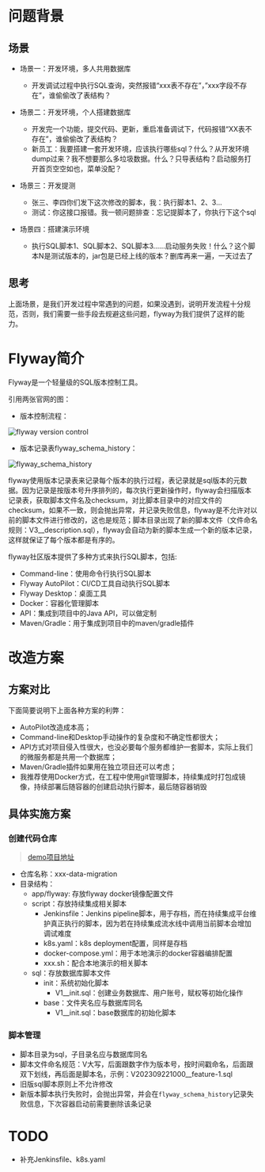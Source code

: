 # 问题背景

## 场景

- 场景一：开发环境，多人共用数据库
  - 开发调试过程中执行SQL查询，突然报错“xxx表不存在”，”xxx字段不存在”，谁偷偷改了表结构？

- 场景二：开发环境，个人搭建数据库
  - 开发完一个功能，提交代码、更新，重启准备调试下，代码报错“XX表不存在”，谁偷偷改了表结构？
  - 新员工：我要搭建一套开发环境，应该执行哪些sql？什么？从开发环境dump过来？我不想要那么多垃圾数据。什么？只导表结构？启动服务打开首页空空如也，菜单没配？

- 场景三：开发提测
  - 张三、李四你们发下这次修改的脚本，我：执行脚本1、2、3...
  - 测试：你这接口报错。我一顿问题排查：忘记提脚本了，你执行下这个sql
  
- 场景四：搭建演示环境
  - 执行SQL脚本1、SQL脚本2、SQL脚本3……启动服务失败！什么？这个脚本N是测试版本的，jar包是已经上线的版本？删库再来一遍，一天过去了

## 思考

上面场景，是我们开发过程中常遇到的问题，如果没遇到，说明开发流程十分规范，否则，我们需要一些手段去规避这些问题，flyway为我们提供了这样的能力。

# Flyway简介

Flyway是一个轻量级的SQL版本控制工具。

引用两张官网的图：

- 版本控制流程：

![flyway version control](https://documentation.red-gate.com/fd/files/183306238/183306334/1/1668097721120/Migration-1-2.png)

- 版本记录表flyway_schema_history：

![flyway_schema_history](https://documentation.red-gate.com/fd/files/184127223/205225997/1/1683034468020/image2023-5-2_14-34-27.png)

flyway使用版本记录表来记录每个版本的执行过程，表记录就是sql版本的元数据。因为记录是按版本号升序排列的，每次执行更新操作时，flyway会扫描版本记录表，获取脚本文件名及checksum，对比脚本目录中的对应文件的checksum，如果不一致，则会抛出异常，并记录失败信息，flyway是不允许对以前的脚本文件进行修改的，这也是规范；脚本目录出现了新的脚本文件（文件命名规则：V3__description.sql），flyway会自动为新的脚本生成一个新的版本记录，这样就保证了每个版本都是有序的。

flyway社区版本提供了多种方式来执行SQL脚本，包括:
- Command-line：使用命令行执行SQL脚本
- Flyway AutoPilot：CI/CD工具自动执行SQL脚本
- Flyway Desktop：桌面工具
- Docker：容器化管理脚本
- API：集成到项目中的Java API，可以做定制
- Maven/Gradle：用于集成到项目中的maven/gradle插件

# 改造方案

## 方案对比

下面简要说明下上面各种方案的利弊：
- AutoPilot改造成本高；
- Command-line和Desktop手动操作的复杂度和不确定性都很大；
- API方式对项目侵入性很大，也没必要每个服务都维护一套脚本，实际上我们的微服务都是共用一个数据库；
- Maven/Gradle插件如果用在独立项目还可以考虑；
- 我推荐使用Docker方式，在工程中使用git管理脚本，持续集成时打包成镜像，持续部署后随容器的创建启动执行脚本，最后随容器销毁

## 具体实施方案

### 创建代码仓库

> [demo项目地址](https://github.com/JunlinHe/data-migration.git)

- 仓库名称：xxx-data-migration
- 目录结构：
  - app/flyway: 存放flyway docker镜像配置文件
  - script：存放持续集成相关脚本
    - Jenkinsfile：Jenkins pipeline脚本，用于存档，而在持续集成平台维护真正执行的脚本，因为若在持续集成流水线中调用当前脚本会增加调试难度
    - k8s.yaml：k8s deployment配置，同样是存档
    - docker-compose.yml：用于本地演示的docker容器编排配置
    - xxx.sh：配合本地演示的相关脚本
  - sql：存放数据库脚本文件
    - init：系统初始化脚本
      - V1__init.sql：创建业务数据库、用户账号，赋权等初始化操作
    - base：文件夹名应与数据库同名
      - V1__init.sql：base数据库的初始化脚本

### 脚本管理

- 脚本目录为sql，子目录名应与数据库同名
- 脚本文件命名规范：V大写，后面跟数字作为版本号，按时间戳命名，后面跟双下划线，再后面是脚本名，示例：V202309221000__feature-1.sql
- 旧版sql脚本原则上不允许修改
- 新版本脚本执行失败时，会抛出异常，并会在`flyway_schema_history`记录失败信息，下次容器启动前需要删除该条记录

# TODO

- 补充Jenkinsfile、k8s.yaml
